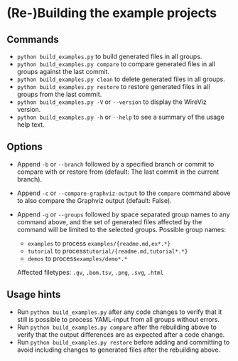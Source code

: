 # (Re-)Building the example projects

<!--
The following text is taken from #118
https://github.com/wireviz/WireViz/pull/118

TODO: write a better explaination -->

## Commands

- `python build_examples.py` to build generated files in all groups.
- `python build_examples.py compare` to compare generated files in all groups against the last commit.
- `python build_examples.py clean` to delete generated files in all groups.
- `python build_examples.py restore` to restore generated files in all groups from the last commit.
- `python build_examples.py -V` or `--version` to display the WireViz version.
- `python build_examples.py -h` or `--help` to see a summary of the usage help text.


## Options

- Append `-b` or `--branch` followed by a specified branch or commit to compare with or restore from (default: The last commit in the current branch).
- Append `-c` or `--compare-graphviz-output` to the `compare` command above to also compare the Graphviz output (default: False).
- Append `-g` or `--groups` followed by space separated group names to any command above, and the set of generated files affected by the command will be limited to the selected groups.
Possible group names:
  - `examples` to process `examples/{readme.md,ex*.*}`
  - `tutorial` to process`tutorial/{readme.md,tutorial*.*}`
  - `demos` to process`examples/demo*.*`

  Affected filetypes: `.gv`, `.bom.tsv`, `.png`, `.svg`, `.html`


## Usage hints

- Run `python build_examples.py` after any code changes to verify that it still is possible to process YAML-input from all groups without errors.
- Run `python build_examples.py compare` after the rebuilding above to verify that the output differences are as expected after a code change.
- Run `python build_examples.py restore` before adding and committing to avoid including changes to generated files after the rebuilding above.
